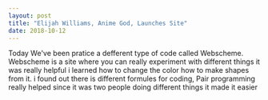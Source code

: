 ```yaml
---
layout: post
title: "Elijah Williams, Anime God, Launches Site"
date: 2018-10-12
---
```


Today We've been pratice a defferent type of code called Webscheme. Webscheme is a site where you can really experiment with different things it was really helpful i learned how to change the color how to make shapes from it. i found out there is different formules for coding, Pair programming really helped since it was two people doing different things it made it easier
